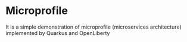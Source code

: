 # Microprofile
It is a simple demonstration of microprofile (microservices architecture) implemented by Quarkus and OpenLiberty
